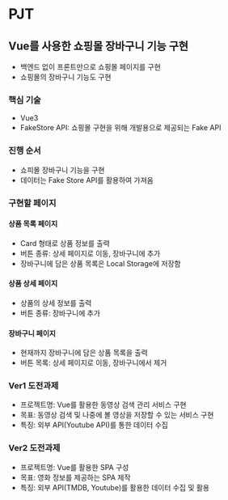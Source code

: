 # PJT
## Vue를 사용한 쇼핑몰 장바구니 기능 구현
- 백엔드 없이 프론트만으로 쇼핑몰 페이지를 구현
- 쇼핑몰의 장바구니 기능도 구현

### 핵심 기술
- Vue3
- FakeStore API: 쇼핑몰 구현을 위해 개발용으로 제공되는 Fake API

### 진행 순서
- 쇼피몰 장바구니 기능을 구현
- 데이터는 Fake Store API를 활용하여 가져옴

### 구현할 페이지
#### 상품 목록 페이지
- Card 형태로 상품 정보를 출력
- 버튼 종류: 상세 페이지로 이동, 장바구니에 추가
- 장바구니에 담은 상품 목록은 Local Storage에 저장함

#### 상품 상세 페이지
- 상품의 상세 정보를 출력
- 버튼 종류: 장바구니에 추가

#### 장바구니 페이지
- 현재까지 장바구니에 담은 상품 목록을 출력
- 버튼 목록: 상세 페이지로 이동, 장바구니에서 제거

### Ver1 도전과제
- 프로젝트명: Vue를 활용한 동영상 검색 관리 서비스 구현
- 목표: 동영상 검색 및 나중에 볼 영상을 저장할 수 있는 서비스 구현
- 특징: 외부 API(Youtube API)를 통한 데이터 수집

### Ver2 도전과제
- 프로젝트명: Vue를 활용한 SPA 구성
- 목표: 영화 정보를 제공하는 SPA 제작
- 특징: 외부 API(TMDB, Youtube)를 활용한 데이터 수집 및 활용